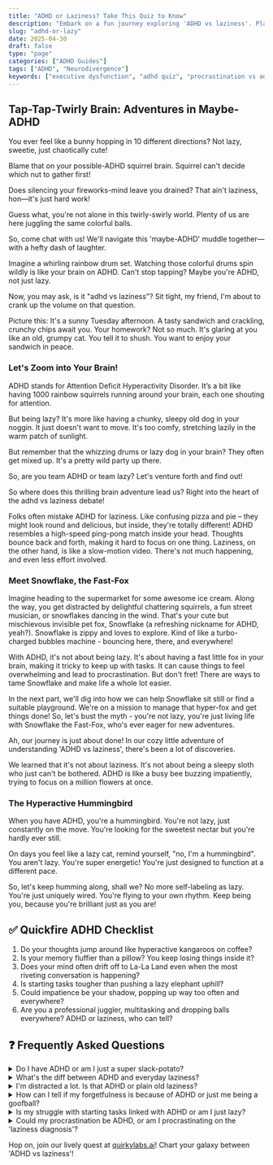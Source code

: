 ```yaml
---
title: "ADHD or Laziness? Take This Quiz to Know"
description: "Embark on a fun journey exploring 'ADHD vs laziness'. Playfully crack the mystery: could it be ADHD, or are you simply having a cozy lazy day!"
slug: "adhd-or-lazy"
date: 2025-04-30
draft: false
type: "page"
categories: ["ADHD Guides"]
tags: ["ADHD", "Neurodivergence"]
keywords: ["executive dysfunction", "adhd quiz", "procrastination vs adhd"]
---
```


## Tap-Tap-Twirly Brain: Adventures in Maybe-ADHD

You ever feel like a bunny hopping in 10 different directions? Not lazy, sweetie, just chaotically cute!

Blame that on your possible-ADHD squirrel brain. Squirrel can't decide which nut to gather first!

Does silencing your fireworks-mind leave you drained? That ain't laziness, hon—it's just hard work!

Guess what, you're not alone in this twirly-swirly world. Plenty of us are here juggling the same colorful balls.

So, come chat with us! We'll navigate this 'maybe-ADHD' muddle together—with a hefty dash of laughter.

Imagine a whirling rainbow drum set. Watching those colorful drums spin wildly is like your brain on ADHD. Can't stop tapping? Maybe you're ADHD, not just lazy. 

Now, you may ask, is it "adhd vs laziness"? Sit tight, my friend, I'm about to crank up the volume on that question. 

Picture this: It's a sunny Tuesday afternoon. A tasty sandwich and crackling, crunchy chips await you. Your homework? Not so much. It's glaring at you like an old, grumpy cat. You tell it to shush. You want to enjoy your sandwich in peace.

### Let's Zoom into Your Brain!

ADHD stands for Attention Deficit Hyperactivity Disorder. It’s a bit like having 1000 rainbow squirrels running around your brain, each one shouting for attention.

But being lazy? It's more like having a chunky, sleepy old dog in your noggin. It just doesn't want to move. It's too comfy, stretching lazily in the warm patch of sunlight.

But remember that the whizzing drums or lazy dog in your brain? They often get mixed up. It's a pretty wild party up there.

So, are you team ADHD or team lazy? Let's venture forth and find out!

So where does this thrilling brain adventure lead us? Right into the heart of the adhd vs laziness debate!

Folks often mistake ADHD for laziness. Like confusing pizza and pie – they might look round and delicious, but inside, they're totally different! ADHD resembles a high-speed ping-pong match inside your head. Thoughts bounce back and forth, making it hard to focus on one thing. Laziness, on the other hand, is like a slow-motion video. There's not much happening, and even less effort involved.

### Meet Snowflake, the Fast-Fox

Imagine heading to the supermarket for some awesome ice cream. Along the way, you get distracted by delightful chattering squirrels, a fun street musician, or snowflakes dancing in the wind. That's your cute but mischievous invisible pet fox, Snowflake (a refreshing nickname for ADHD, yeah?). Snowflake is zippy and loves to explore. Kind of like a turbo-charged bubbles machine - bouncing here, there, and everywhere!

With ADHD, it's not about being lazy. It's about having a fast little fox in your brain, making it tricky to keep up with tasks. It can cause things to feel overwhelming and lead to procrastination. But don't fret! There are ways to tame Snowflake and make life a whole lot easier.

In the next part, we'll dig into how we can help Snowflake sit still or find a suitable playground. We're on a mission to manage that hyper-fox and get things done! So, let's bust the myth - you're not lazy, you're just living life with Snowflake the Fast-Fox, who's ever eager for new adventures.

Ah, our journey is just about done! In our cozy little adventure of understanding 'ADHD vs laziness', there's been a lot of discoveries.

We learned that it's not about laziness. It's not about being a sleepy sloth who just can't be bothered. ADHD is like a busy bee buzzing impatiently, trying to focus on a million flowers at once. 

### The Hyperactive Hummingbird 

When you have ADHD, you're a hummingbird. You're not lazy, just constantly on the move. You're looking for the sweetest nectar but you're hardly ever still. 

On days you feel like a lazy cat, remind yourself, "no, I'm a hummingbird". You aren't lazy. You're super energetic! You're just designed to function at a different pace. 

So, let's keep humming along, shall we? No more self-labeling as lazy. You're just uniquely wired. You're flying to your own rhythm. Keep being you, because you're brilliant just as you are!

## ✅ Quickfire ADHD Checklist

1. Do your thoughts jump around like hyperactive kangaroos on coffee?
2. Is your memory fluffier than a pillow? You keep losing things inside it?
3. Does your mind often drift off to La-La Land even when the most riveting conversation is happening?
4. Is starting tasks tougher than pushing a lazy elephant uphill?
5. Could impatience be your shadow, popping up way too often and everywhere?
6. Are you a professional juggler, multitasking and dropping balls everywhere? ADHD or laziness, who can tell?

## ❓ Frequently Asked Questions

<details>
<summary>Do I have ADHD or am I just a super slack-potato?</summary>
No judgement here, friend! ADHD and our lazy days can feel quite similar. A doc can help you sort that cookie out.
</details>

<details>
<summary>What's the diff between ADHD and everyday laziness?</summary>
Super quick answer: laziness is a choice, ADHD isn't. It's like choosing between eating candy or broccoli, you know what I mean?
</details>

<details>
<summary>I'm distracted a lot. Is that ADHD or plain old laziness?</summary>
Being distracted doesn't always shout ADHD. Even kittens get distracted! Let's be curious and check further.
</details>

<details>
<summary>How can I tell if my forgetfulness is because of ADHD or just me being a goofball?</summary>
Forgetfulness can be a sign of both ADHD and being a fun-loving goofball! Talk to a doc for the full kiddie pool scoop!
</details>

<details>
<summary>Is my struggle with starting tasks linked with ADHD or am I just lazy?</summary>
Struggle kickstarting tasks: classic ADHD! But hey, even superheroes have their 'lazy cape' days.
</details>

<details>
<summary>Could my procrastination be ADHD, or am I procrastinating on the 'laziness diagnosis'?</summary>
Hmm, procrastination could be one sneaky symptom of ADHD, not necessarily laziness. Double tag a doc for the answer!
</details>

Hop on, join our lively quest at [quirkylabs.ai](https://quirkylabs.ai)! Chart your galaxy between 'ADHD vs laziness'!